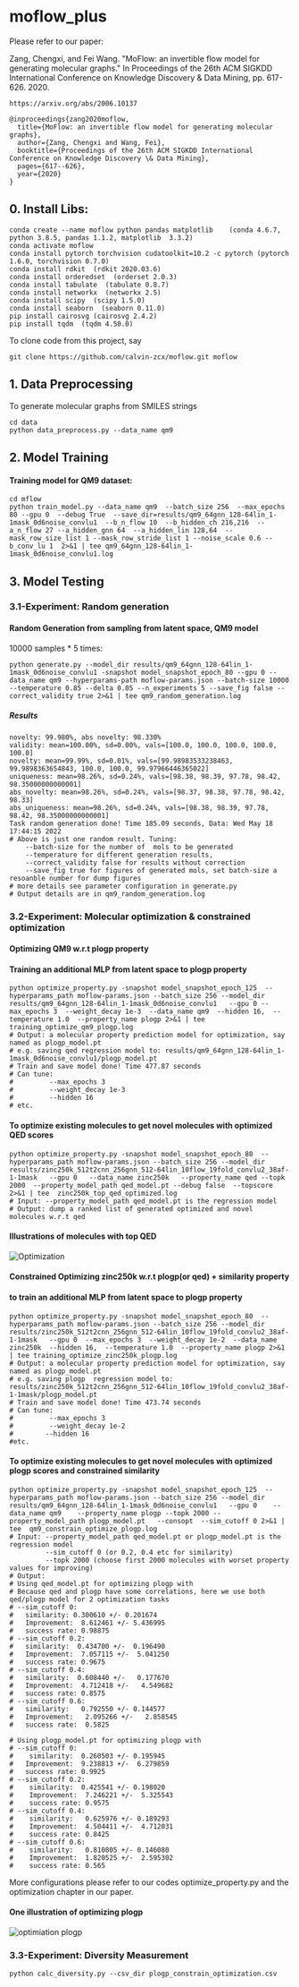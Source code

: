 # moflow_plus

Please refer to our paper:

Zang, Chengxi, and Fei Wang. "MoFlow: an invertible flow model for generating molecular graphs." In Proceedings of the 26th ACM SIGKDD International Conference on Knowledge Discovery & Data Mining, pp. 617-626. 2020.

```
https://arxiv.org/abs/2006.10137
```
```
@inproceedings{zang2020moflow,
  title={MoFlow: an invertible flow model for generating molecular graphs},
  author={Zang, Chengxi and Wang, Fei},
  booktitle={Proceedings of the 26th ACM SIGKDD International Conference on Knowledge Discovery \& Data Mining},
  pages={617--626},
  year={2020}
}
```

## 0. Install Libs:
```
conda create --name moflow python pandas matplotlib    (conda 4.6.7, python 3.8.5, pandas 1.1.2, matplotlib  3.3.2)
conda activate moflow
conda install pytorch torchvision cudatoolkit=10.2 -c pytorch (pytorch 1.6.0, torchvision 0.7.0)
conda install rdkit  (rdkit 2020.03.6)
conda install orderedset  (orderset 2.0.3)
conda install tabulate  (tabulate 0.8.7)
conda install networkx  (networkx 2.5)
conda install scipy  (scipy 1.5.0)
conda install seaborn  (seaborn 0.11.0)
pip install cairosvg (cairosvg 2.4.2)
pip install tqdm  (tqdm 4.50.0)
```
To clone code from this project, say
```
git clone https://github.com/calvin-zcx/moflow.git moflow
```
## 1. Data Preprocessing
To generate molecular graphs from SMILES strings
```
cd data
python data_preprocess.py --data_name qm9
```

## 2. Model Training
#### Training model for QM9 dataset:
```
cd mflow
python train_model.py --data_name qm9  --batch_size 256  --max_epochs 80 --gpu 0  --debug True  --save_dir=results/qm9_64gnn_128-64lin_1-1mask_0d6noise_convlu1  --b_n_flow 10  --b_hidden_ch 216,216  --a_n_flow 27 --a_hidden_gnn 64  --a_hidden_lin 128,64  --mask_row_size_list 1 --mask_row_stride_list 1 --noise_scale 0.6 --b_conv_lu 1  2>&1 | tee qm9_64gnn_128-64lin_1-1mask_0d6noise_convlu1.log
```
## 3. Model Testing

### 3.1-Experiment: Random generation  

#### Random Generation from sampling from latent space, QM9 model
10000 samples * 5 times:
```
python generate.py --model_dir results/qm9_64gnn_128-64lin_1-1mask_0d6noise_convlu1 -snapshot model_snapshot_epoch_80 --gpu 0 --data_name qm9 --hyperparams-path moflow-params.json --batch-size 10000 --temperature 0.85 --delta 0.05 --n_experiments 5 --save_fig false --correct_validity true 2>&1 | tee qm9_random_generation.log
```
#####  Results
```
novelty: 99.980%, abs novelty: 98.330%
validity: mean=100.00%, sd=0.00%, vals=[100.0, 100.0, 100.0, 100.0, 100.0]
novelty: mean=99.99%, sd=0.01%, vals=[99.98983533238463, 99.9898363654843, 100.0, 100.0, 99.97966446365022]
uniqueness: mean=98.26%, sd=0.24%, vals=[98.38, 98.39, 97.78, 98.42, 98.35000000000001]
abs_novelty: mean=98.26%, sd=0.24%, vals=[98.37, 98.38, 97.78, 98.42, 98.33]
abs_uniqueness: mean=98.26%, sd=0.24%, vals=[98.38, 98.39, 97.78, 98.42, 98.35000000000001]
Task random generation done! Time 185.09 seconds, Data: Wed May 18 17:44:15 2022
# Above is just one random result. Tuning:
    --batch-size for the number of  mols to be generated
    --temperature for different generation results, 
    --correct_validity false for results without correction
    --save_fig true for figures of generated mols, set batch-size a resoanble number for dump figures 
# more details see parameter configuration in generate.py
# Output details are in qm9_random_generation.log
```

### 3.2-Experiment: Molecular optimization & constrained optimization
#### Optimizing QM9 w.r.t plogp property
#### Training an additional MLP from latent space to plogp property
```
python optimize_property.py -snapshot model_snapshot_epoch_125  --hyperparams_path moflow-params.json --batch_size 256 --model_dir results/qm9_64gnn_128-64lin_1-1mask_0d6noise_convlu1   --gpu 0 --max_epochs 3  --weight_decay 1e-3  --data_name qm9  --hidden 16,  --temperature 1.0  --property_name plogp 2>&1 | tee  training_optimize_qm9_plogp.log
# Output: a molecular property prediction model for optimization, say named as plogp_model.pt
# e.g. saving qed regression model to: results/qm9_64gnn_128-64lin_1-1mask_0d6noise_convlu1/plogp_model.pt
# Train and save model done! Time 477.87 seconds 
# Can tune:
#         --max_epochs 3  
#         --weight_decay 1e-3  
#         --hidden 16
# etc.
```
#### To optimize existing molecules to get novel molecules with optimized QED scores
```
python optimize_property.py -snapshot model_snapshot_epoch_80  --hyperparams_path moflow-params.json --batch_size 256 --model_dir results/zinc250k_512t2cnn_256gnn_512-64lin_10flow_19fold_convlu2_38af-1-1mask   --gpu 0   --data_name zinc250k   --property_name qed --topk 2000  --property_model_path qed_model.pt --debug false  --topscore 2>&1 | tee  zinc250k_top_qed_optimized.log
# Input: --property_model_path qed_model.pt is the regression model
# Output: dump a ranked list of generated optimized and novel molecules w.r.t qed
```
#### Illustrations of molecules with top QED
![Optimization](mflow/fig/top_qed2.png)

#### Constrained Optimizing zinc250k w.r.t plogp(or qed) + similarity property
#### to train an additional MLP from latent space to plogp property
```
python optimize_property.py -snapshot model_snapshot_epoch_80  --hyperparams_path moflow-params.json --batch_size 256 --model_dir results/zinc250k_512t2cnn_256gnn_512-64lin_10flow_19fold_convlu2_38af-1-1mask   --gpu 0  --max_epochs 3  --weight_decay 1e-2  --data_name zinc250k  --hidden 16,  --temperature 1.0  --property_name plogp 2>&1 | tee training_optimize_zinc250k_plogp.log
# Output: a molecular property prediction model for optimization, say named as plogp_model.pt
# e.g. saving plogp  regression model to: results/zinc250k_512t2cnn_256gnn_512-64lin_10flow_19fold_convlu2_38af-1-1mask/plogp_model.pt
# Train and save model done! Time 473.74 seconds
# Can tune:
#         --max_epochs 3  
#         --weight_decay 1e-2  
#        --hidden 16
#etc.
```
#### To optimize existing molecules to get novel molecules with optimized plogp scores and constrained similarity
```
python optimize_property.py -snapshot model_snapshot_epoch_125  --hyperparams_path moflow-params.json --batch_size 256 --model_dir results/qm9_64gnn_128-64lin_1-1mask_0d6noise_convlu1   --gpu 0    --data_name qm9    --property_name plogp --topk 2000 --property_model_path plogp_model.pt   --consopt  --sim_cutoff 0 2>&1 | tee  qm9_constrain_optimize_plogp.log
# Input: --property_model_path qed_model.pt or plogp_model.pt is the regression model
         --sim_cutoff 0 (or 0.2, 0.4 etc for similarity)
         --topk 2000 (choose first 2000 molecules with worset property values for improving)
# Output: 
# Using qed_model.pt for optimizing plogp with 
# Because qed and plogp have some correlations, here we use both qed/plogp model for 2 optimization tasks
# --sim_cutoff 0:
#   similarity: 0.300610 +/- 0.201674 
#   Improvement:  8.612461 +/- 5.436995
#   success rate: 0.98875
# --sim_cutoff 0.2:
#   similarity:  0.434700 +/-  0.196490 
#   Improvement:  7.057115 +/-  5.041250
#   success rate: 0.9675
# --sim_cutoff 0.4:
#   similarity:  0.608440 +/-   0.177670 
#   Improvement:  4.712418 +/-   4.549682
#   success rate: 0.8575
# --sim_cutoff 0.6:
#   similarity:   0.792550 +/- 0.144577   
#   Improvement:   2.095266 +/-   2.858545  
#   success rate:  0.5825

# Using plogp_model.pt for optimizing plogp with 
# --sim_cutoff 0:
#    similarity:  0.260503 +/- 0.195945
#   Improvement:  9.238813 +/-  6.279859
#   success rate: 0.9925
# --sim_cutoff 0.2:
#    similarity:  0.425541 +/- 0.198020
#    Improvement:  7.246221 +/-  5.325543
#    success rate: 0.9575
# --sim_cutoff 0.4:
#    similarity:   0.625976 +/- 0.189293
#    Improvement:  4.504411 +/-  4.712031
#    success rate: 0.8425
# --sim_cutoff 0.6:
#    similarity:   0.810805 +/- 0.146080
#    Improvement:  1.820525 +/-  2.595302
#    success rate: 0.565
```
More configurations please refer to our codes optimize_property.py and the optimization chapter in our paper.
#### One illustration of optimizing plogp
![optimiation plogp](mflow/fig/copt.png)

### 3.3-Experiment: Diversity Measurement
```
python calc_diversity.py --csv_dir plogp_constrain_optimization.csv
```

